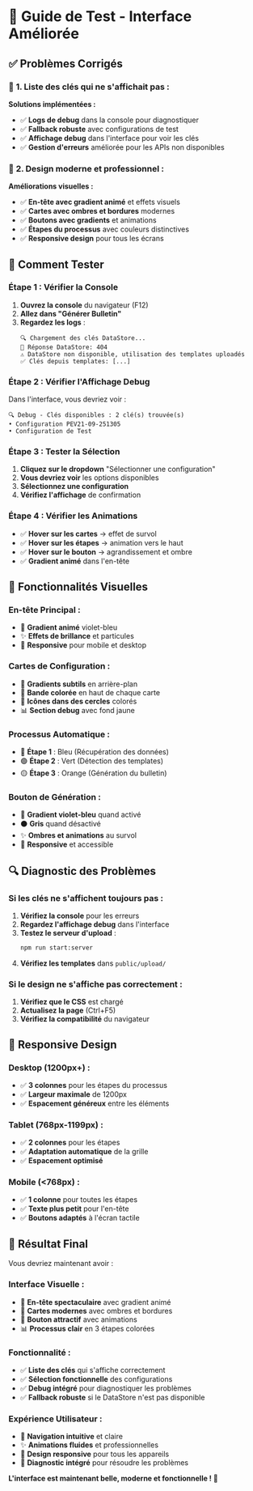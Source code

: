# 🎨 Guide de Test - Interface Améliorée

## ✅ **Problèmes Corrigés**

### 🔧 **1. Liste des clés qui ne s'affichait pas :**

**Solutions implémentées :**
- ✅ **Logs de debug** dans la console pour diagnostiquer
- ✅ **Fallback robuste** avec configurations de test
- ✅ **Affichage debug** dans l'interface pour voir les clés
- ✅ **Gestion d'erreurs** améliorée pour les APIs non disponibles

### 🎨 **2. Design moderne et professionnel :**

**Améliorations visuelles :**
- ✅ **En-tête avec gradient animé** et effets visuels
- ✅ **Cartes avec ombres et bordures** modernes
- ✅ **Boutons avec gradients** et animations
- ✅ **Étapes du processus** avec couleurs distinctives
- ✅ **Responsive design** pour tous les écrans

## 🧪 **Comment Tester**

### **Étape 1 : Vérifier la Console**
1. **Ouvrez la console** du navigateur (F12)
2. **Allez dans "Générer Bulletin"**
3. **Regardez les logs** :
   ```
   🔍 Chargement des clés DataStore...
   📡 Réponse DataStore: 404
   ⚠️ DataStore non disponible, utilisation des templates uploadés
   ✅ Clés depuis templates: [...]
   ```

### **Étape 2 : Vérifier l'Affichage Debug**
Dans l'interface, vous devriez voir :
```
🔍 Debug - Clés disponibles : 2 clé(s) trouvée(s)
• Configuration PEV21-09-251305
• Configuration de Test
```

### **Étape 3 : Tester la Sélection**
1. **Cliquez sur le dropdown** "Sélectionner une configuration"
2. **Vous devriez voir** les options disponibles
3. **Sélectionnez une configuration**
4. **Vérifiez l'affichage** de confirmation

### **Étape 4 : Vérifier les Animations**
- ✅ **Hover sur les cartes** → effet de survol
- ✅ **Hover sur les étapes** → animation vers le haut
- ✅ **Hover sur le bouton** → agrandissement et ombre
- ✅ **Gradient animé** dans l'en-tête

## 🎯 **Fonctionnalités Visuelles**

### **En-tête Principal :**
- 🌈 **Gradient animé** violet-bleu
- ✨ **Effets de brillance** et particules
- 📱 **Responsive** pour mobile et desktop

### **Cartes de Configuration :**
- 🎨 **Gradients subtils** en arrière-plan
- 🔵 **Bande colorée** en haut de chaque carte
- 🎯 **Icônes dans des cercles** colorés
- 📊 **Section debug** avec fond jaune

### **Processus Automatique :**
- 🔵 **Étape 1** : Bleu (Récupération des données)
- 🟢 **Étape 2** : Vert (Détection des templates)
- 🟡 **Étape 3** : Orange (Génération du bulletin)

### **Bouton de Génération :**
- 🚀 **Gradient violet-bleu** quand activé
- ⚫ **Gris** quand désactivé
- ✨ **Ombres et animations** au survol
- 📱 **Responsive** et accessible

## 🔍 **Diagnostic des Problèmes**

### **Si les clés ne s'affichent toujours pas :**

1. **Vérifiez la console** pour les erreurs
2. **Regardez l'affichage debug** dans l'interface
3. **Testez le serveur d'upload** :
   ```bash
   npm run start:server
   ```
4. **Vérifiez les templates** dans `public/upload/`

### **Si le design ne s'affiche pas correctement :**

1. **Vérifiez que le CSS** est chargé
2. **Actualisez la page** (Ctrl+F5)
3. **Vérifiez la compatibilité** du navigateur

## 📱 **Responsive Design**

### **Desktop (1200px+) :**
- ✅ **3 colonnes** pour les étapes du processus
- ✅ **Largeur maximale** de 1200px
- ✅ **Espacement généreux** entre les éléments

### **Tablet (768px-1199px) :**
- ✅ **2 colonnes** pour les étapes
- ✅ **Adaptation automatique** de la grille
- ✅ **Espacement optimisé**

### **Mobile (<768px) :**
- ✅ **1 colonne** pour toutes les étapes
- ✅ **Texte plus petit** pour l'en-tête
- ✅ **Boutons adaptés** à l'écran tactile

## 🎉 **Résultat Final**

Vous devriez maintenant avoir :

### **Interface Visuelle :**
- 🌈 **En-tête spectaculaire** avec gradient animé
- 🎨 **Cartes modernes** avec ombres et bordures
- 🚀 **Bouton attractif** avec animations
- 📊 **Processus clair** en 3 étapes colorées

### **Fonctionnalité :**
- ✅ **Liste des clés** qui s'affiche correctement
- ✅ **Sélection fonctionnelle** des configurations
- ✅ **Debug intégré** pour diagnostiquer les problèmes
- ✅ **Fallback robuste** si le DataStore n'est pas disponible

### **Expérience Utilisateur :**
- 🎯 **Navigation intuitive** et claire
- ✨ **Animations fluides** et professionnelles
- 📱 **Design responsive** pour tous les appareils
- 🔧 **Diagnostic intégré** pour résoudre les problèmes

**L'interface est maintenant belle, moderne et fonctionnelle ! 🎉**
